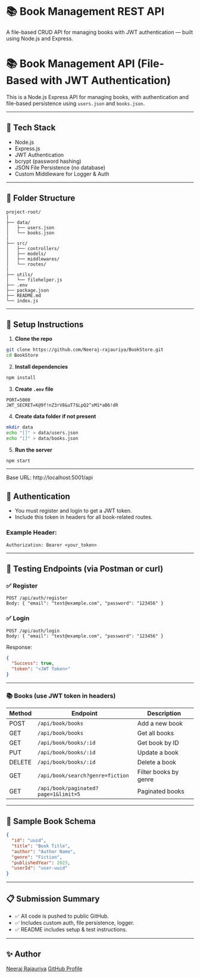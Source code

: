 # 📚 Book Management REST API  
A file-based CRUD API for managing books with JWT authentication — built using Node.js and Express.

# 📚 Book Management API (File-Based with JWT Authentication)

This is a Node.js Express API for managing books, with authentication and file-based persistence using `users.json` and `books.json`.

---

## 🔧 Tech Stack

* Node.js
* Express.js
* JWT Authentication
* bcrypt (password hashing)
* JSON File Persistence (no database)
* Custom Middleware for Logger & Auth

---

## 📁 Folder Structure

```
project-root/
|
├── data/
│   ├── users.json
│   └── books.json
|
├── src/
│   ├── controllers/
│   ├── models/
│   ├── middlewares/
│   └── routes/
|
├── utils/
│   └── filehelper.js
├── .env
├── package.json
├── README.md
└── index.js
```

---

## 🚀 Setup Instructions

1. **Clone the repo**

```bash
git clone https://github.com/Neeraj-rajauriya/BookStore.git
cd BookStore
```

2. **Install dependencies**

```bash
npm install
```

3. **Create `.env` file**

```env
PORT=5000
JWT_SECRET=K@9f!nZ3rV8&uT7$LpQ2^xM1*aB6!dR

```

4. **Create data folder if not present**

```bash
mkdir data
echo "[]" > data/users.json
echo "[]" > data/books.json
```

5. **Run the server**

```bash
npm start
```

---

Base URL: http://localhost:5001/api

## 🔐 Authentication

* You must register and login to get a JWT token.
* Include this token in headers for all book-related routes.

### Example Header:

```
Authorization: Bearer <your_token>
```

---

## 🧪 Testing Endpoints (via Postman or curl)

### ✅ Register

```
POST /api/auth/register
Body: { "email": "test@example.com", "password": "123456" }
```

### ✅ Login

```
POST /api/auth/login
Body: { "email": "test@example.com", "password": "123456" }
```

Response:

```json
{
  "Success": true,
  "token": "<JWT Token>"
}
```

---

### 📚 Books (use JWT token in headers)

| Method | Endpoint                             | Description           |
| ------ | ------------------------------------ | --------------------- |
| POST   | `/api/book/books`                    | Add a new book        |
| GET    | `/api/book/books`                    | Get all books         |
| GET    | `/api/book/books/:id`                | Get book by ID        |
| PUT    | `/api/book/books/:id`                | Update a book         |
| DELETE | `/api/book/books/:id`                | Delete a book         |
| GET    | `/api/book/search?genre=fiction`     | Filter books by genre |
| GET    | `/api/book/paginated?page=1&limit=5` | Paginated books       |

---

## 📒 Sample Book Schema

```json
{
  "id": "uuid",
  "title": "Book Title",
  "author": "Author Name",
  "genre": "Fiction",
  "publishedYear": 2023,
  "userId": "user-uuid"
}
```

---

## 📋 Submission Summary

* ✅ All code is pushed to public GitHub.
* ✅ Includes custom auth, file persistence, logger.
* ✅ README includes setup & test instructions.

---

## ✨ Author

[Neeraj Rajauriya](https://www.linkedin.com/in/neeraj-rajauriya-3830b6210/)
[GitHub Profile](https://github.com/Neeraj-rajauriya)
